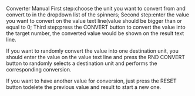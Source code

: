 Converter Manual
First step:choose the unit you want to convert from and convert to in the dropdown list of the spinners;
Second step:enter the value you want to convert on the value text line(value should be bigger than or equal to 0;
Third step:press the CONVERT button to convert the value into the target number, the converted value would be shown on the result text line.

If you want to randomly convert the value into one destination unit, you should enter the value on the value text line and press the RND CONVERT button to randomly selects a destination unit and performs the corresponding conversion.

If you want to have another value for conversion, just press the RESET button todelete the previous value and result to start a new one.
